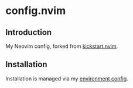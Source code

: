 # config.nvim

## Introduction

My Neovim config, forked from [kickstart.nvim](https://github.com/nvim-lua/kickstart.nvim).

## Installation

Installation is managed via my [environment config](https://github.com/andrewgarner/environment/blob/main/home/neovim/default.nix).
